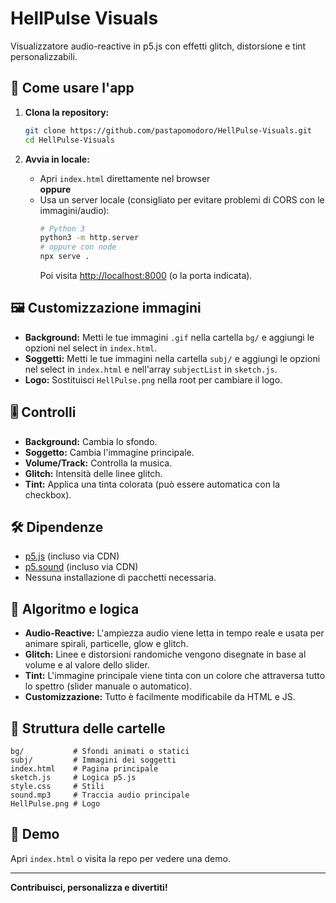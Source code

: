 # HellPulse Visuals

Visualizzatore audio-reactive in p5.js con effetti glitch, distorsione e tint personalizzabili.

## 🚀 Come usare l'app

1. **Clona la repository:**
   ```sh
   git clone https://github.com/pastapomodoro/HellPulse-Visuals.git
   cd HellPulse-Visuals
   ```

2. **Avvia in locale:**
   - Apri `index.html` direttamente nel browser  
     **oppure**  
   - Usa un server locale (consigliato per evitare problemi di CORS con le immagini/audio):
     ```sh
     # Python 3
     python3 -m http.server
     # oppure con node
     npx serve .
     ```
     Poi visita [http://localhost:8000](http://localhost:8000) (o la porta indicata).

## 🖼️ Customizzazione immagini

- **Background:** Metti le tue immagini `.gif` nella cartella `bg/` e aggiungi le opzioni nel select in `index.html`.
- **Soggetti:** Metti le tue immagini nella cartella `subj/` e aggiungi le opzioni nel select in `index.html` e nell'array `subjectList` in `sketch.js`.
- **Logo:** Sostituisci `HellPulse.png` nella root per cambiare il logo.

## 🎚️ Controlli

- **Background:** Cambia lo sfondo.
- **Soggetto:** Cambia l'immagine principale.
- **Volume/Track:** Controlla la musica.
- **Glitch:** Intensità delle linee glitch.
- **Tint:** Applica una tinta colorata (può essere automatica con la checkbox).

## 🛠️ Dipendenze

- [p5.js](https://p5js.org/) (incluso via CDN)
- [p5.sound](https://p5js.org/reference/#/libraries/p5.sound) (incluso via CDN)
- Nessuna installazione di pacchetti necessaria.

## 🧠 Algoritmo e logica

- **Audio-Reactive:** L'ampiezza audio viene letta in tempo reale e usata per animare spirali, particelle, glow e glitch.
- **Glitch:** Linee e distorsioni randomiche vengono disegnate in base al volume e al valore dello slider.
- **Tint:** L'immagine principale viene tinta con un colore che attraversa tutto lo spettro (slider manuale o automatico).
- **Customizzazione:** Tutto è facilmente modificabile da HTML e JS.

## 📂 Struttura delle cartelle

```
bg/           # Sfondi animati o statici
subj/         # Immagini dei soggetti
index.html    # Pagina principale
sketch.js     # Logica p5.js
style.css     # Stili
sound.mp3     # Traccia audio principale
HellPulse.png # Logo
```

## 👾 Demo

Apri `index.html` o visita la repo per vedere una demo.

---

**Contribuisci, personalizza e divertiti!**